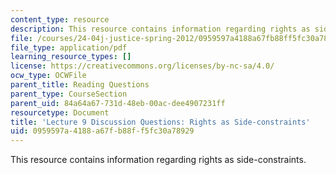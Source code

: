 ```yaml
---
content_type: resource
description: This resource contains information regarding rights as side-constraints.
file: /courses/24-04j-justice-spring-2012/0959597a4188a67fb88ff5fc30a78929_MIT24_04JS12_disc09.pdf
file_type: application/pdf
learning_resource_types: []
license: https://creativecommons.org/licenses/by-nc-sa/4.0/
ocw_type: OCWFile
parent_title: Reading Questions
parent_type: CourseSection
parent_uid: 84a64a67-731d-48eb-00ac-dee4907231ff
resourcetype: Document
title: 'Lecture 9 Discussion Questions: Rights as Side-constraints'
uid: 0959597a-4188-a67f-b88f-f5fc30a78929
---
```

This resource contains information regarding rights as side-constraints.